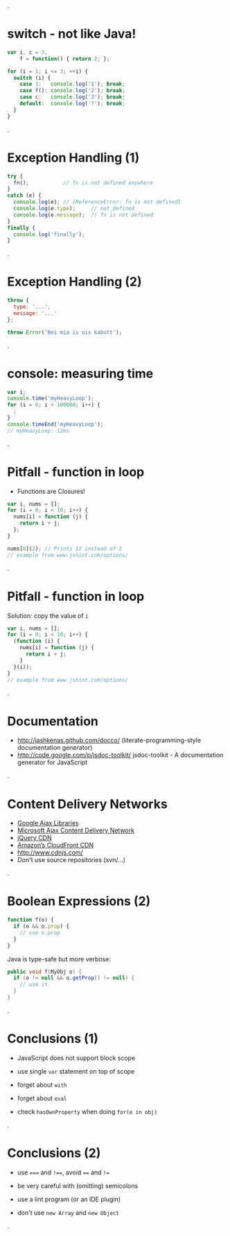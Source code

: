 .<div class="slide">

# switch - not like Java!

``` javascript
var i, c = 3,
    f = function() { return 2; };

for (i = 1; i <= 3; ++i) {
  switch (i) {
    case 1:   console.log('1'); break;
    case f(): console.log('2'); break;
    case c:   console.log('3'); break;
    default:  console.log('?'); break;
  }
}
```

.</div><div class="slide">

# Exception Handling (1)

``` javascript
try {
  fn();           // fn is not defined anywhere
}
catch (e) {
  console.log(e); // [ReferenceError: fn is not defined]
  console.log(e.type);     // not_defined
  console.log(e.message);  // fn is not defined
}
finally {
  console.log('finally');
}
```

.</div><div class="slide">

# Exception Handling (2)

``` javascript
throw {
  type: '...',
  message: '...'
};

throw Error('Bei mia is ois kabutt');
```

.</div><div class="slide">

# console: measuring time

``` javascript
var i;
console.time('myHeavyLoop');
for (i = 0; i < 100000; i++) {
  ;
}
console.timeEnd('myHeavyLoop');
// myHeavyLoop: 12ms
```

.</div><div class="slide" data-expert-level="5">

# Pitfall - function in loop

 * Functions are Closures!

``` javascript
var i, nums = [];
for (i = 0; i < 10; i++) {
  nums[i] = function (j) {
    return i + j;
  };
}

nums[0](2); // Prints 12 instead of 2
// example from www.jshint.com/options/
```

.</div><div class="slide" data-expert-level="5">

# Pitfall - function in loop

Solution: copy the value of ``i``

``` javascript
var i, nums = [];
for (i = 0; i < 10; i++) {
  (function (i) {
    nums[i] = function (j) {
      return i + j;
    }
  }(i));
}
// example from www.jshint.com/options/
```

.</div><div class="slide">

# Documentation

 * <http://jashkenas.github.com/docco/> (literate-programming-style documentation generator)
 * <http://code.google.com/p/jsdoc-toolkit/> jsdoc-toolkit - A documentation generator for JavaScript

.</div><div class="slide">

# Content Delivery Networks

 * [Google Ajax Libraries](https://developers.google.com/speed/libraries/)
 * [Microsoft Ajax Content Delivery Network](http://www.asp.net/ajaxlibrary/cdn.ashx)
 * [jQuery CDN](http://code.jquery.com/)
 * [Amazon’s CloudFront CDN](http://aws.amazon.com/cloudfront/)
 * <http://www.cdnjs.com/>
 * Don't use source repositories (svn/...)

.</div><div class="slide">

# Boolean Expressions (2)

``` javascript
function f(o) {
  if (o && o.prop) {
    // use o.prop
  }
}
```

Java is type-safe but more verbose:

``` java
public void f(MyObj o) {
  if (o != null && o.getProp() != null) {
    // use it
  }
}
```

.</div><div class="slide">

# Conclusions (1)

 * JavaScript does not support block scope
 * use single ``var`` statement on top of scope

 * forget about ``with``
 * forget about ``eval``

 * check ``hasOwnProperty`` when doing ``for(e in obj)``

.</div><div class="slide">

# Conclusions (2)

 * use ``===`` and ``!==``, avoid ``==`` and ``!=``

 * be very careful with (omitting) semicolons
 * use a lint program (or an IDE plugin)
 * don't use `new Array` and `new Object`

.</div>
